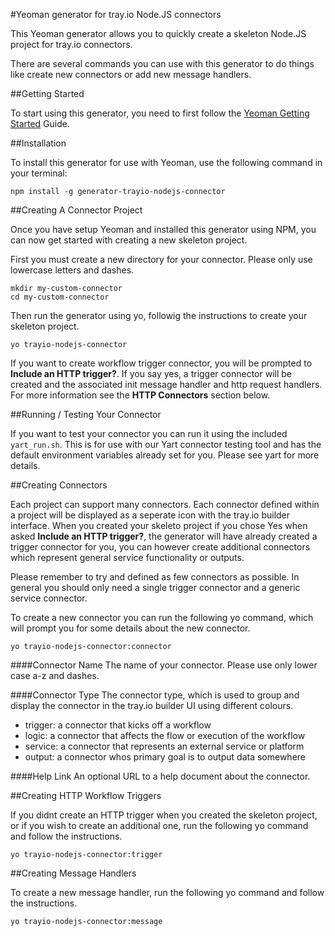 #Yeoman generator for tray.io Node.JS connectors

This Yeoman generator allows you to quickly create a skeleton Node.JS project for tray.io connectors.

There are several commands you can use with this generator to do things like create new connectors or add new message handlers.

##Getting Started

To start using this generator, you need to first follow the [Yeoman Getting Started](http://yeoman.io/learning/index.html) Guide.

##Installation

To install this generator for use with Yeoman, use the following command in your terminal:

```npm install -g generator-trayio-nodejs-connector```


##Creating A Connector Project

Once you have setup Yeoman and installed this generator using NPM, you can now get started with creating a new skeleton project.

First you must create a new directory for your connector. Please only use lowercase letters and dashes.

```
mkdir my-custom-connector
cd my-custom-connector
```

Then run the generator using yo, followig the instructions to create your skeleton project.

```yo trayio-nodejs-connector```

If you want to create workflow trigger connector, you will be prompted to **Include an HTTP trigger?**. If you say yes, a trigger connector will be created and the associated init message handler and http request handlers. For more information see the **HTTP Connectors** section below.

##Running / Testing Your Connector

If you want to test your connector you can run it using the included `yart_run.sh`.  This is for use with our Yart connector testing tool and has the default environment variables already set for you. Please see yart for more details.

##Creating Connectors

Each project can support many connectors.  Each connector defined within a project will be displayed as a seperate icon with the tray.io builder interface.  When you created your skeleto project if you chose Yes when asked **Include an HTTP trigger?**, the generator will have already created a trigger connector for you, you can however create additional connectors which represent general service functionality or outputs.

Please remember to try and defined as few connectors as possible.  In general you should only need a single trigger connector and a generic service connector.

To create a new connector you can run the following yo command, which will prompt you for some details about the new connector.

```yo trayio-nodejs-connector:connector```

####Connector Name
The name of your connector.  Please use only lower case a-z and dashes.

####Connector Type
The connector type, which is used to group and display the connector in the tray.io builder UI using different colours.

- trigger: a connector that kicks off a workflow
- logic: a connector that affects the flow or execution of the workflow
- service: a connector that represents an external service or platform
- output: a connector whos primary goal is to output data somewhere

####Help Link
An optional URL to a help document about the connector.


##Creating HTTP Workflow Triggers

If you didnt create an HTTP trigger when you created the skeleton project, or if you wish to create an additional one, run the following yo command and follow the instructions.

```yo trayio-nodejs-connector:trigger```


##Creating Message Handlers

To create a new message handler, run the following yo command and follow the instructions.

```yo trayio-nodejs-connector:message```